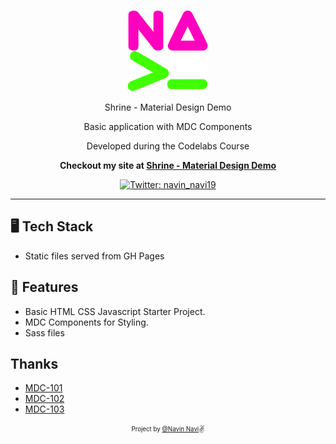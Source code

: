 <p align="center">
  <a href="https://navin-navi.github.io">
    <img alt="Navin | Logo" src="https://raw.githubusercontent.com/navin-navi/navin-navi.github.io/dev/static/logo.png" width="130" />
  </a>
</p>

<p align="center">
  Shrine - Material Design Demo
</p>

<p align="center">
  Basic application with MDC Components
</p>

<p align="center">
  Developed during the Codelabs Course
</p>

<p align="center">
  <strong>
  Checkout my site at <a href="https://navin-navi.github.io/shrine-material-design-demo/">Shrine - Material Design Demo</a>
  </strong>
</p>

<p align="center">
  <a href="https://twitter.com/navin_navi19">
    <img alt="Twitter: navin_navi19" src="https://img.shields.io/twitter/follow/navin_navi19.svg?style=social" target="_blank" />
  </a>
</p>

---

## 🖥 Tech Stack

- Static files served from GH Pages

## 🚀 Features

- Basic HTML CSS Javascript Starter Project.
- MDC Components for Styling.
- Sass files

## Thanks

- [MDC-101](https://codelabs.developers.google.com/codelabs/mdc-101-web/)
- [MDC-102](https://codelabs.developers.google.com/codelabs/mdc-102-web/)
- [MDC-103](https://codelabs.developers.google.com/codelabs/mdc-103-web/)

<div align="center">

<sub><sup>Project by <a href="https://github.com/navin-navi"> @Navin Navi</a></sup></sub><small>✌</small>

</div>
